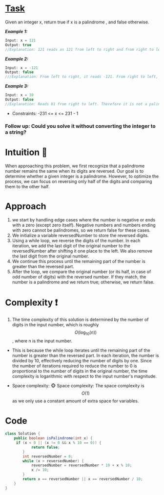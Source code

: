 # [Task](https://leetcode.com/problems/palindrome-number/solutions/3862995/jv-palindrome/)

Given an integer x, return true if x is a
palindrome
, and false otherwise.



***Example 1:***
```java
Input: x = 121
Output: true
//Explanation: 121 reads as 121 from left to right and from right to left.
```
***Example 2:***
```java
Input: x = -121
Output: false
///Explanation: From left to right, it reads -121. From right to left, it becomes 121-. Therefore it is not a palindrome.
```
***Example 3:***
```java
Input: x = 10
Output: false
//Explanation: Reads 01 from right to left. Therefore it is not a palindrome.
```


* Constraints:
-231 <= x <= 231 - 1

### Follow up: Could you solve it without converting the integer to a string?

# Intuition 📖
When approaching this problem, we first recognize that a palindrome number remains the same when its digits are reversed. Our goal is to determine whether a given integer is a palindrome. However, to optimize the process, we can focus on reversing only half of the digits and comparing them to the other half.

# Approach
1. we start by handling edge cases where the number is negative or ends with a zero (except zero itself). Negative numbers and numbers ending with zero cannot be palindromes, so we return false for these cases.
2. We initialize a variable reversedNumber to store the reversed digits.
3. Using a while loop, we reverse the digits of the number. In each iteration, we add the last digit of the original number to the reversedNumber after shifting it one place to the left. We also remove the last digit from the original number.
4. We continue this process until the remaining part of the number is greater than the reversed part.
5. After the loop, we compare the original number (or its half, in case of odd number of digits) with the reversed number. If they match, the number is a palindrome and we return true; otherwise, we return false.

# Complexity ❗

1. The time complexity of this solution is determined by the number of digits in the input number, which is roughly $$O(\log_{10}(n))$$, where n
is the input number.
* This is because the while loop iterates until the remaining part of the number is greater than the reversed part. In each iteration, the number is divided by 10, effectively reducing the number of digits by one. Since the number of iterations required to reduce the number to 0 is proportional to the number of digits in the original number, the time complexity is logarithmic with respect to the input number's magnitude.

- Space complexity: 🐵
Space complexity: The space complexity is 
$$O(1)$$ as we only use a constant amount of extra space for variables.

# Code
```java
class Solution {
    public boolean isPalindrome(int x) {
     if (x < 0 || (x != 0 && x % 10 == 0)) {
            return false;
        }
        int reversedNumber = 0;
        while (x > reversedNumber) {
            reversedNumber = reversedNumber * 10 + x % 10;
            x /= 10;
        }
        return x == reversedNumber || x == reversedNumber / 10;
    }
}
```
